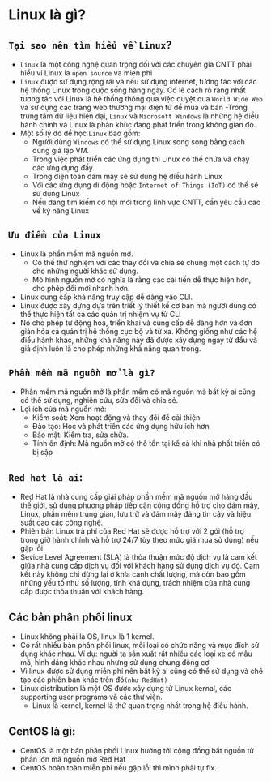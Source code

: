 # **Linux là gì?**
## `Tại sao nên tìm hiểu về Linux`?
- `Linux` là một công nghệ quan trọng đối với các chuyên gia CNTT phải hiểu vi Linux la `open source` va mien phi
- `Linux` được sử dụng rộng rãi và nếu sử dụng internet, tương tác với các hệ thống Linux trong cuộc sống hàng ngày. Có lẽ cách rõ ràng nhất tương tác với Linux là hệ thống thông qua việc duyệt qua `World Wide Web` và sử dụng các trang web thương mại điện tử để mua và bán
-Trong trung tâm dữ liệu hiện đại, `Linux` và `Microsoft Windows` là những hệ điều hành chính và Linux là phân khúc đang phát triển trong không gian đó.
- Một số lý do để học `Linux` bao gồm:  
    - Người dùng `Windows` có thể sử dụng Linux song song bằng cách dùng giả lập VM.
    - Trong việc phát triển các ứng dụng thì Linux có thể chứa và chạy các ứng dụng đấy.
    - Trong điện toán đám mây sẽ sử dụng hệ điều hành Linux 
    - Với các ứng dụng di động hoặc `Internet of Things (IoT)` có thể sẽ sử dụng Linux
    - Nếu đang tìm kiếm cơ hội mới trong lĩnh vực CNTT, cần yêu cầu cao về kỹ năng Linux
## `Ưu điểm của Linux`
- Linux là phần mềm mã nguồn mở.
    - Có thể thử nghiệm với các thay đổi và chia sẻ chúng một cách tự do cho những người khác sử dụng.
    - Mô hình nguồn mở có nghĩa là rằng các cải tiến dễ thực hiện hơn, cho phép đổi mới nhanh hơn.
- Linux cung cấp khả năng truy cập dễ dàng vào CLI.
- Linux được xây dựng dựa trên triết lý thiết kế cơ bản mà người dùng có thể thực hiện tất cả các quản trị nhiệm vụ từ CLI
- Nó cho phép tự động hóa, triển khai và cung cấp dễ dàng hơn và đơn giản hóa cả quản trị hệ thống cục bộ và từ xa. Không giống như các hệ điều hành khác, những khả năng này đã được xây dựng ngay từ đầu và giả định luôn là cho phép những khả năng quan trọng.
## `Phần mềm mã nguồn mở là gì?`
- Phần mềm mã nguồn mở là phần mềm có mã nguồn mà bất kỳ ai cũng có thể sử dụng, nghiên cứu, sửa đổi và chia sẻ.
- Lợi ích của mã nguồn mở: 
    - Kiểm soát: Xem hoạt động và thay đổi để cải thiện
    - Đào tạo: Học và phát triển các ứng dụng hữu ích hơn
    - Bảo mật: Kiểm tra, sửa chữa.
    - Tính ổn định: Mã nguồn mở có thể tồn tại kể cả khi nhà phất triển có bị sập
## `Red hat là ai`:
- Red Hat là nhà cung cấp giải pháp phần mềm mã nguồn mở hàng đầu thế giới, sử dụng phương pháp tiếp cận cộng đồng hỗ trợ cho đám mây, Linux, phần mềm trung gian, lưu trữ và đám mây đáng tin cậy và hiệu suất cao các công nghệ.
- Phiên bản Linux trả phí của Red Hat sẽ được hỗ trợ với 2 gói (hỗ trợ trong giờ hành chính và hỗ trợ 24/7 tùy theo mức giá mua sử dụng) nếu gặp lỗi
-  Sevice Level Agreement (SLA) là thỏa thuận mức độ dịch vụ là cam kết giữa nhà cung cấp dịch vụ đối với khách hàng sử dụng dịch vụ đó. Cam kết này không chỉ dừng lại ở khía cạnh chất lượng, mà còn bao gồm những yếu tố như số lượng, tính khả dụng, trách nhiệm của nhà cung cấp được thỏa thuận với khách hàng.
## Các bản phân phối linux
- Linux không phải là OS, linux là 1 kernel.
- Có rất nhiều bản phân phối linux, mỗi loại có chức năng và mục đích sử dụng khác nhau. Ví dụ: người ta sản xuất rất nhiều các loại xe có mẫu mã, hình dáng khác nhau nhưng sử dụng chung động cơ
- Vì linux được sử dụng miễn phí nên bất kỳ ai cũng có thể sử dụng và chế tạo các phiên bản khác trên đó`(như RedHat)`
- Linux distribution là một OS được xây dựng từ Linux kernal, các supporting user programs và các thư viện.
    - Linux là kernel, kernel là thứ quan trọng nhất trong hệ điều hành.
## CentOS là gì:
- CentOS là một bản phân phối Linux hướng tới cộng đồng bắt nguồn từ phần lớn mã nguồn mở Red Hat
- CentOS hoàn toàn miễn phí nếu gặp lỗi thì mình phải tự fix.
  
